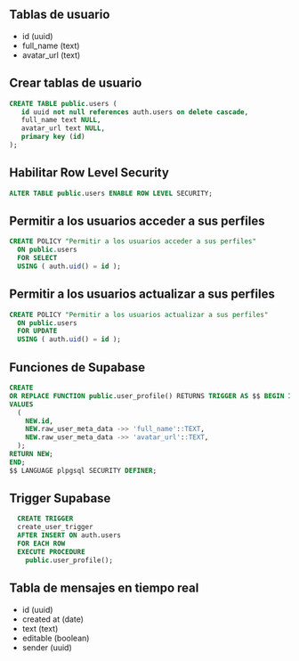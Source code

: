 <!-- ## Esquema Tablas Base de Datos -->

## Tablas de usuario

- id (uuid)
- full_name (text)
- avatar_url (text)

## Crear tablas de usuario

```sql
CREATE TABLE public.users (
   id uuid not null references auth.users on delete cascade,
   full_name text NULL,
   avatar_url text NULL,
   primary key (id)
);
```

## Habilitar Row Level Security

```sql
ALTER TABLE public.users ENABLE ROW LEVEL SECURITY;
```

## Permitir a los usuarios acceder a sus perfiles

```sql
CREATE POLICY "Permitir a los usuarios acceder a sus perfiles"
  ON public.users
  FOR SELECT
  USING ( auth.uid() = id );
```

## Permitir a los usuarios actualizar a sus perfiles

```sql
CREATE POLICY "Permitir a los usuarios actualizar a sus perfiles"
  ON public.users
  FOR UPDATE
  USING ( auth.uid() = id );
```

## Funciones de Supabase

```sql
CREATE
OR REPLACE FUNCTION public.user_profile() RETURNS TRIGGER AS $$ BEGIN INSERT INTO public.usuario (id, full_name,avatar_url)
VALUES
  (
    NEW.id,
    NEW.raw_user_meta_data ->> 'full_name'::TEXT,
    NEW.raw_user_meta_data ->> 'avatar_url'::TEXT,
  );
RETURN NEW;
END;
$$ LANGUAGE plpgsql SECURITY DEFINER;
```

## Trigger Supabase

```sql
  CREATE TRIGGER
  create_user_trigger
  AFTER INSERT ON auth.users
  FOR EACH ROW
  EXECUTE PROCEDURE
    public.user_profile();
```

## Tabla de mensajes en tiempo real

- id (uuid)
- created at (date)
- text (text)
- editable (boolean)
- sender (uuid)

